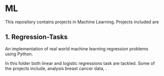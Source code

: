 # ML 
This repository contains projects in Machine Learning. Projects included are

## 1.  Regression-Tasks
An implementation of real world machine learning regression problems using Python. 

In this folder both linear and logistic regressions task are tackled. Some of the projects include, analysis breast cancer data, .

